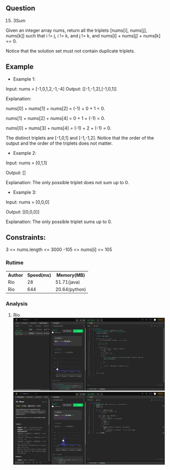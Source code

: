 ## Question

15. 3Sum

Given an integer array nums, return all the triplets [nums[i], nums[j], nums[k]] such that i != j, i != k, and j != k, and nums[i] + nums[j] + nums[k] == 0.

Notice that the solution set must not contain duplicate triplets.

## Example

- Example 1:

Input: nums = [-1,0,1,2,-1,-4]
Output: [[-1,-1,2],[-1,0,1]]

Explanation:

nums[0] + nums[1] + nums[2] = (-1) + 0 + 1 = 0.

nums[1] + nums[2] + nums[4] = 0 + 1 + (-1) = 0.

nums[0] + nums[3] + nums[4] = (-1) + 2 + (-1) = 0.

The distinct triplets are [-1,0,1] and [-1,-1,2].
Notice that the order of the output and the order of the triplets does not matter.

- Example 2:

Input: nums = [0,1,1]

Output: []

Explanation: The only possible triplet does not sum up to 0.

- Example 3:

Input: nums = [0,0,0]

Output: [[0,0,0]]

Explanation: The only possible triplet sums up to 0.

## Constraints:

3 <= nums.length <= 3000
-105 <= nums[i] <= 105

### Rutime

<table>
  <tr>
    <th>Author</th>
    <th>Speed(ms)</th>
    <th>Memory(MB)</th>
  </tr>
  <tr>
    <td>Rio</td>
    <td>28</td >
    <td>51.71(java)</td>
  </tr>
   <tr>
    <td>Rio</td>
    <td>644</td >
    <td>20.64(python)</td>
  </tr>
</table>

### Analysis

1. Rio
   ![im](img/rio_java.png)
   ![im](img/rio_python.png)
